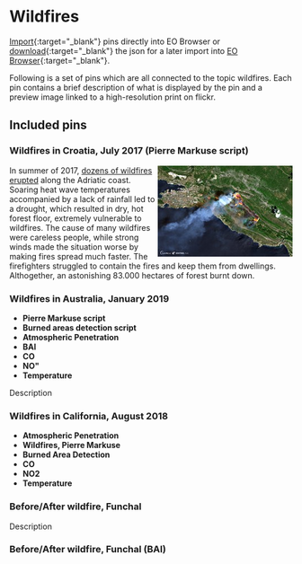 # Wildfires

[Import](https://apps.sentinel-hub.com/eo-browser/?sharedPinsListId=1a13b4fd-47bc-4bb4-a03f-d386e0b1f728){:target="_blank"} pins directly into EO Browser or [download](Wildfires.json){:target="_blank"} the json for a later import into [EO Browser](https://apps.sentinel-hub.com/eo-browser/?zoom=10&lat=41.9&lng=12.5&themeId=DEFAULT-THEME){:target="_blank"}.

Following is a set of pins which are all connected to the topic wildfires. Each pin contains a brief description of what is displayed by the pin and a preview image linked to a high-resolution print on flickr.

## Included pins 

### Wildfires in Croatia, July 2017 (Pierre Markuse script)

[<img src="fig/Croatia_Wildfires_thumbnail.jpg" align="right" width="240">](https://www.flickr.com/photos/sentinelhub/49657779548/in/album-72157714991542468/)In summer of 2017, [dozens of wildfires erupted](https://www.channelnewsasia.com/news/world/croatia-fights-dozens-of-fires-along-adriatic-coast-9144906) along the Adriatic coast. Soaring heat wave temperatures accompanied by a lack of rainfall led to a drought, which resulted in dry, hot forest floor, extremely vulnerable to wildfires. The cause of many wildfires were careless people, while strong winds made the situation worse by making fires spread much faster. The firefighters struggled to contain the fires and keep them from dwellings. Althogether, an astonishing 83.000 hectares of forest burnt down. 

### Wildfires in Australia, January 2019

- **Pierre Markuse script**
- **Burned areas detection script**
- **Atmospheric Penetration**
- **BAI**
- **CO**
- **NO"**
- **Temperature**

Description

### Wildfires in California, August 2018

- **Atmospheric Penetration**
- **Wildfires, Pierre Markuse**
- **Burned Area Detection**
- **CO**
- **NO2**
- **Temperature**

### Before/After wildfire, Funchal

Description

### Before/After wildfire, Funchal (BAI)
